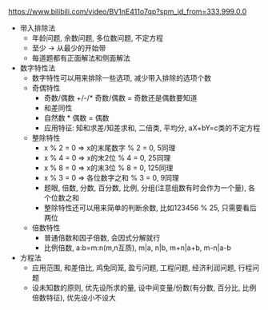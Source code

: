 https://www.bilibili.com/video/BV1nE411o7qp?spm_id_from=333.999.0.0

- 带入排除法
    - 年龄问题, 余数问题, 多位数问题, 不定方程
    - 至少 -> 从最少的开始带
    - 每道题都有正面解法和侧面解法
- 数字特性法
    - 数字特性可以用来排除一些选项, 减少带入排除的选项个数
    - 奇偶特性
        - 奇数/偶数 +/-/* 奇数/偶数 = 奇数还是偶数要知道
        - 和差同性
        - 自然数 * 偶数 = 偶数
        - 应用特征: 知和求差/知差求和, 二倍类, 平均分, aX+bY=c类的不定方程
    - 整除特性
        - x % 2 = 0 => x的末尾数字 % 2 = 0, 5同理
        - x % 4 = 0 => x的末2位 % 4 = 0, 25同理
        - x % 8 = 0 => x的末3位 % 8 = 0, 125同理
        - x % 3 = 0 => 各位数字之和 % 3 = 0, 9同理
        - 题眼, 倍数, 分数, 百分数, 比例, 分组(注意组数有时会作为一个量), 各个位数之和
        - 整除特性还可以用来简单的判断余数, 比如123456 % 25, 只需要看后两位
    - 倍数特性
        - 普通倍数和因子倍数, 会因式分解就行
        - 比例倍数, a:b=m:n(m,n互质), m|a, n|b, m+n|a+b, m-n|a-b
- 方程法
    - 应用范围, 和差倍比, 鸡兔同笼, 盈亏问题, 工程问题, 经济利润问题, 行程问题
    - 设未知数的原则, 优先设所求的量, 设中间变量/份数(有分数, 百分比, 比例倍数特征), 优先设小不设大
    